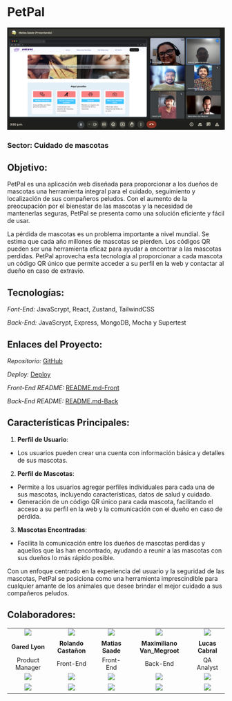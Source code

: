 # PetPal

![alt text](petpalgroup.png)

### Sector: Cuidado de mascotas

## Objetivo:

PetPal es una aplicación web diseñada para proporcionar a los dueños de mascotas una
herramienta integral para el cuidado, seguimiento y localización de sus compañeros peludos.
Con el aumento de la preocupación por el bienestar de las mascotas y la necesidad de
mantenerlas seguras, PetPal se presenta como una solución eficiente y fácil de usar.

La pérdida de mascotas es un problema importante a nivel mundial. Se estima que cada
año millones de mascotas se pierden. Los códigos QR pueden ser una herramienta eficaz
para ayudar a encontrar a las mascotas perdidas. PetPal aprovecha esta tecnología al
proporcionar a cada mascota un código QR único que permite acceder a su perfil en la
web y contactar al dueño en caso de extravío.

## Tecnologías:

_Font-End:_ JavaScrypt, React, Zustand, TailwindCSS

_Back-End:_ JavaScrypt, Express, MongoDB, Mocha y Supertest

## Enlaces del Proyecto:

_Repositorio:_ [GitHub](https://github.com/No-Country/c16-17-t-node-react)

_Deploy:_ [Deploy](https://c16-17-t-node-react.web.app/)

_Front-End README:_ [README.md-Front](/client/README.md)

_Back-End README:_ [README.md-Back](/server/README.md)

## Características Principales:

1. **Perfil de Usuario**:

- Los usuarios pueden crear una cuenta con información básica y detalles de sus mascotas.

2. **Perfil de Mascotas**:

- Permite a los usuarios agregar perfiles individuales para cada una de sus mascotas,
  incluyendo características, datos de salud y cuidado.
- Generación de un código QR único para cada mascota, facilitando el acceso a su perfil
  en la web y la comunicación con el dueño en caso de pérdida.

3. **Mascotas Encontradas**:

- Facilita la comunicación entre los dueños de mascotas perdidas y aquellos que las han
  encontrado, ayudando a reunir a las mascotas con sus dueños lo más rápido posible.

Con un enfoque centrado en la experiencia del usuario y la seguridad de las mascotas,
PetPal se posiciona como una herramienta imprescindible para cualquier amante de los
animales que desee brindar el mejor cuidado a sus compañeros peludos.

## Colaboradores:

|                                                                                                                                                           |                                                                                                                                                                                                      |                                                                                                                                                             |                                                                                                                                                                      |                                                                                                                                                                       |
| :-------------------------------------------------------------------------------------------------------------------------------------------------------: | :--------------------------------------------------------------------------------------------------------------------------------------------------------------------------------------------------: | :---------------------------------------------------------------------------------------------------------------------------------------------------------: | :------------------------------------------------------------------------------------------------------------------------------------------------------------------: | :-------------------------------------------------------------------------------------------------------------------------------------------------------------------: |
|                                           <img src="https://avatars.githubusercontent.com/u/99148932" width=90>                                           |                                                                <img src="https://avatars.githubusercontent.com/u/25778667" width=90>                                                                 |                                            <img src="https://avatars.githubusercontent.com/u/84166139" width=90>                                            |                                                <img src="https://avatars.githubusercontent.com/u/118027004" width=90>                                                |                                                 <img src="https://avatars.githubusercontent.com/u/84880622" width=90>                                                 |
|                                                                      **Gared Lyon**                                                                       |                                                                                         **Rolando Castañon**                                                                                         |                                                                      **Matias Saade**                                                                       |                                                                     **Maximiliano Van_Megroot**                                                                      |                                                                           **Lucas Cabral**                                                                            |
|                                                                      Product Manager                                                                      |                                                                                              Front-End                                                                                               |                                                                          Front-End                                                                          |                                                                               Back-End                                                                               |                                                                              QA Analyst                                                                               |
|          [![](https://img.shields.io/badge/github-%23121011.svg?&style=for-the-badge&logo=github&logoColor=white)](https://github.com/GaredLyon)          |                               [![](https://img.shields.io/badge/github-%23121011.svg?&style=for-the-badge&logo=github&logoColor=white)](https://github.com/rolando22)                                |            [![](https://img.shields.io/badge/github-%23121011.svg?&style=for-the-badge&logo=github&logoColor=white)](https://github.com/Gadd88)             |                [![](https://img.shields.io/badge/github-%23121011.svg?&style=for-the-badge&logo=github&logoColor=white)](https://github.com/MaxiV95)                 |               [![](https://img.shields.io/badge/github-%23121011.svg?&style=for-the-badge&logo=github&logoColor=white)](https://github.com/LUCASCABRL)                |
| [![](https://img.shields.io/badge/linkedin%20-%230077B5.svg?&style=for-the-badge&logo=linkedin&logoColor=white)](https://www.linkedin.com/in/gared-lyon/) | [![](https://img.shields.io/badge/linkedin%20-%230077B5.svg?&style=for-the-badge&logo=linkedin&logoColor=white)](https://www.linkedin.com/in/rolando-rafael-casta%C3%B1on-fern%C3%A1ndez-973917252/) | [![](https://img.shields.io/badge/linkedin%20-%230077B5.svg?&style=for-the-badge&logo=linkedin&logoColor=white)](https://www.linkedin.com/in/matias-saade/) | [![](https://img.shields.io/badge/linkedin%20-%230077B5.svg?&style=for-the-badge&logo=linkedin&logoColor=white)](https://www.linkedin.com/in/maximilianovanmegroot/) | [![](https://img.shields.io/badge/linkedin%20-%230077B5.svg?&style=for-the-badge&logo=linkedin&logoColor=white)](https://www.linkedin.com/in/lucas-cabral-b7aba12a5/) |

